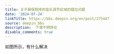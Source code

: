 ```yaml
---
title: 关于屏保程序的音乐调节区域的错位问题
date: '2024-07-24'
linkTitle: https://bbs.deepin.org/en/post/275447
source: deepin_bbs
description:  下落不明悖论 
disable_comments: true
---
```

如图所示，有什么解决

